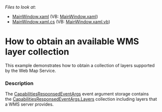 <!-- default file list -->
*Files to look at*:

* [MainWindow.xaml](./CS/WpfWmsExample/MainWindow.xaml) (VB: [MainWindow.xaml](./VB/WpfWmsExample/MainWindow.xaml))
* [MainWindow.xaml.cs](./CS/WpfWmsExample/MainWindow.xaml.cs) (VB: [MainWindow.xaml.vb](./VB/WpfWmsExample/MainWindow.xaml.vb))
<!-- default file list end -->
# How to obtain an available WMS layer collection


This example demonstrates how to obtain a collection of layers supported by the Web Map Service.


<h3>Description</h3>

The&nbsp;<a href="https://documentation.devexpress.com/#WPF/clsDevExpressXpfMapCapabilitiesResponsedEventArgstopic">CapabilitiesResponsedEventArgs</a>&nbsp;event argument storage contains the&nbsp;<a href="https://documentation.devexpress.com/#WPF/DevExpressXpfMapCapabilitiesResponsedEventArgs_Layerstopic">CapabilitiesResponsedEventArgs.Layers</a>&nbsp;collection including layers that a WMS server provides.

<br/>


